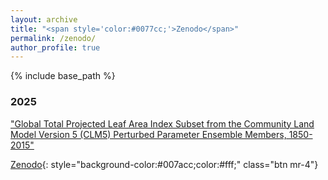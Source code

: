 ```yaml
---
layout: archive
title: "<span style='color:#0077cc;'>Zenodo</span>"
permalink: /zenodo/
author_profile: true
---
```


{% include base_path %}

### 2025
["Global Total Projected Leaf Area Index Subset from the Community Land Model Version 5 (CLM5) Perturbed Parameter Ensemble Members, 1850-2015"](https://zenodo.org/records/15170936)  

[Zenodo](https://zenodo.org/records/15170936){: style="background-color:#007acc;color:#fff;" class="btn mr-4"}





